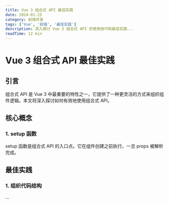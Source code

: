 ```yaml
---
title: Vue 3 组合式 API 最佳实践
date: 2024-01-25
category: 前端开发
tags: ['Vue', '前端', '最佳实践']
description: 深入探讨 Vue 3 组合式 API 的使用技巧和最佳实践...
readTime: 12 min
---
```


# Vue 3 组合式 API 最佳实践

## 引言
组合式 API 是 Vue 3 中最重要的特性之一，它提供了一种更灵活的方式来组织组件逻辑。本文将深入探讨如何有效地使用组合式 API。

## 核心概念

### 1. setup 函数

setup 函数是组合式 API 的入口点。它在组件创建之前执行，一旦 props 被解析完成。

## 最佳实践
### 1. 组织代码结构
... 